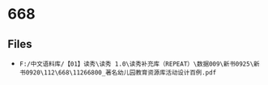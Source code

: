 # 668

## Files

- `F:/中文语料库/【01】读秀\读秀 1.0\读秀补充库（REPEAT）\数据009\新书0925\新书0920\112\668\11266800_著名幼儿园教育资源库活动设计百例.pdf`
